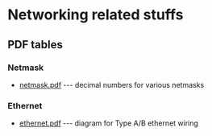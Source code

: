 # Networking related stuffs

## PDF tables

### Netmask
* [netmask.pdf](netmask.pdf) --- decimal numbers for various netmasks

### Ethernet
* [ethernet.pdf](ethernet.pdf) --- diagram for Type A/B ethernet wiring
